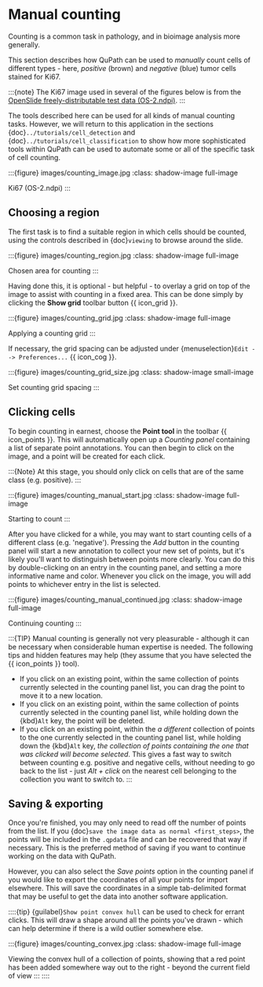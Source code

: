 # Manual counting

Counting is a common task in pathology, and in bioimage analysis more generally.

This section describes how QuPath can be used to *manually* count cells of different types - here, *positive* (brown) and *negative* (blue) tumor cells stained for Ki67.

:::{note}
The Ki67 image used in several of the figures below is from the [OpenSlide freely-distributable test data (OS-2.ndpi)](http://openslide.cs.cmu.edu/download/openslide-testdata/Hamamatsu/).
:::

The tools described here can be used for all kinds of manual counting tasks.
However, we will return to this application in the sections {doc}`../tutorials/cell_detection` and {doc}`../tutorials/cell_classification` to show how more sophisticated tools within QuPath can be used to automate some or all of the specific task of cell counting.

:::{figure} images/counting_image.jpg
:class: shadow-image full-image

Ki67 (OS-2.ndpi)
:::

## Choosing a region

The first task is to find a suitable region in which cells should be counted, using the controls described in {doc}`viewing` to browse around the slide.

:::{figure} images/counting_region.jpg
:class: shadow-image full-image

Chosen area for counting
:::

Having done this, it is optional - but helpful - to overlay a grid on top of the image to assist with counting in a fixed area.
This can be done simply by clicking the **Show grid** toolbar button {{ icon_grid }}.

:::{figure} images/counting_grid.jpg
:class: shadow-image full-image

Applying a counting grid
:::

If necessary, the grid spacing can be adjusted under {menuselection}`Edit --> Preferences...` {{ icon_cog }}.

:::{figure} images/counting_grid_size.jpg
:class: shadow-image small-image

Set counting grid spacing
:::

## Clicking cells

To begin counting in earnest, choose the **Point tool** in the toolbar {{ icon_points }}.
This will automatically open up a *Counting panel* containing a list of separate point annotations.
You can then begin to click on the image, and a point will be created for each click.

:::{Note}
At this stage, you should only click on cells that are of the same class (e.g. positive).
:::

:::{figure} images/counting_manual_start.jpg
:class: shadow-image full-image

Starting to count
:::

After you have clicked for a while, you may want to start counting cells of a different class (e.g. 'negative').
Pressing the *Add* button in the counting panel will start a new annotation to collect your new set of points, but it's likely you'll want to distinguish between points more clearly.
You can do this by double-clicking on an entry in the counting panel, and setting a more informative name and color.
Whenever you click on the image, you will add points to whichever entry in the list is selected.

:::{figure} images/counting_manual_continued.jpg
:class: shadow-image full-image

Continuing counting
:::

:::{TIP}
Manual counting is generally not very pleasurable - although it can be necessary when considerable human expertise is needed.
The following tips and hidden features may help (they assume that you have selected the {{ icon_points }} tool).

- If you click on an existing point, within the same collection of points currently selected in the counting panel list, you can drag the point to move it to a new location.
- If you click on an existing point, within the same collection of points currently selected in the counting panel list, while holding down the {kbd}`Alt` key, the point will be deleted.
- If you click on an existing point, within the *a different* collection of points to the one currently selected in the counting panel list, while holding down the {kbd}`Alt` key, *the collection of points containing the one that was clicked will become selected*. This gives a fast way to switch between counting e.g. positive and negative cells, without needing to go back to the list - just *Alt + click* on the nearest cell belonging to the collection you want to switch to.
:::

## Saving & exporting

Once you're finished, you may only need to read off the number of points from the list.
If you {doc}`save the image data as normal <first_steps>`, the points will be included in the `.qpdata` file and can be recovered that way if necessary.
This is the preferred method of saving if you want to continue working on the data with QuPath.

However, you can also select the *Save points* option in the counting panel if you would like to export the coordinates of all your points for import elsewhere.
This will save the coordinates in a simple tab-delimited format that may be useful to get the data into another software application.

::::{tip}
{guilabel}`Show point convex hull` can be used to check for errant clicks.
This will draw a shape around all the points you've drawn - which can help determine if there is a wild outlier somewhere else.

:::{figure} images/counting_convex.jpg
:class: shadow-image full-image

Viewing the convex hull of a collection of points, showing that a red point has been added somewhere way out to the right - beyond the current field of view
:::
::::
